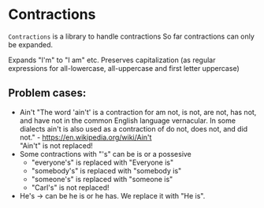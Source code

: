 
# Contractions
`Contractions` is a library to handle contractions
So far contractions can only be expanded.

Expands "I'm" to "I am" etc.
Preserves capitalization (as regular expressions for all-lowercase, all-uppercase and first letter uppercase)



## Problem cases:
- Ain't
    "The word 'ain't' is a contraction for am not, is not, are not, has not, and have not in the common English language vernacular. In some dialects ain't is also used as a contraction of do not, does not, and did not." - https://en.wikipedia.org/wiki/Ain't  
    "Ain't" is not replaced!
- Some contractions with "'s" can be is or a possesive
  - "everyone's" is replaced with "Everyone is"
  - "somebody's" is replaced with "somebody is"
  - "someone's" is replaced with "someone is"
  - "Carl's" is not replaced!
- He's -> can be he is or he has. We replace it with "He is".

